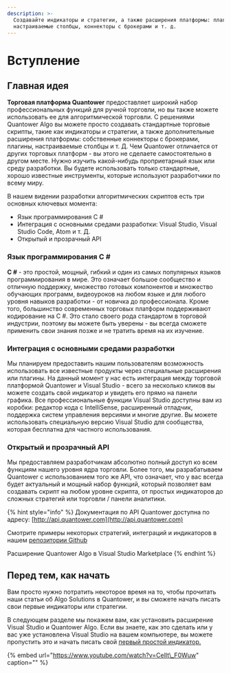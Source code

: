 ```yaml
---
description: >-
  Создавайте индикаторы и стратегии, а также расширения платформы: плагины,
  настраиваемые столбцы, коннекторы с брокерами и т. д.
---
```


# Вступление

## Главная идея

**Торговая платформа Quantower** предоставляет широкий набор профессиональных функций для ручной торговли, но вы также можете использовать ее для алгоритмической торговли. С решениями Quantower Algo вы можете просто создавать стандартные торговые скрипты, такие как индикаторы и стратегии, а также дополнительные расширения платформы: собственные коннекторы с брокерами, плагины, настраиваемые столбцы и т. Д. Чем Quantower отличается от других торговых платформ - вы этого не сделаете самостоятельно в другом месте. Нужно изучить какой-нибудь проприетарный язык или среду разработки. Вы будете использовать только стандартные, хорошо известные инструменты, которые используют разработчики по всему миру.

В нашем видении разработки алгоритмических скриптов есть три основных ключевых момента:

* Язык программирования C \#
* Интеграция с основными средами разработки: Visual Studio, Visual Studio Code, Atom и т. Д.
* Открытый и прозрачный API

### Язык программирования C \#

**C \#** - это простой, мощный, гибкий и один из самых популярных языков программирования в мире. Это означает большое сообщество и отличную поддержку, множество готовых компонентов и множество обучающих программ, видеоуроков на любом языке и для любого уровня навыков разработки - от новичка до профессионала. Кроме того, большинство современных торговых платформ поддерживают кодирование на C \#. Это стало своего рода стандартом в торговой индустрии, поэтому вы можете быть уверены - вы всегда сможете применить свои знания позже и не тратить время на их изучение.

### Интеграция с основными средами разработки

Мы планируем предоставить нашим пользователям возможность использовать все известные продукты через специальные расширения или плагины. На данный момент у нас есть интеграция между торговой платформой Quantower и Visual Studio - всего за несколько кликов вы можете создать свой индикатор и увидеть его прямо на панели графика. Все профессиональные функции Visual Studio доступны вам из коробки: редактор кода с IntelliSense, расширенный отладчик, поддержка систем управления версиями и многие другие. Вы можете использовать специальную версию Visual Studio для сообщества, которая бесплатна для частного использования.

### Открытый и прозрачный API

Мы предоставляем разработчикам абсолютно полный доступ ко всем функциям нашего уровня ядра торговли. Более того, мы разрабатываем Quantower с использованием того же API, что означает, что у вас всегда будет актуальный и мощный набор функций, который позволяет вам создавать скрипт на любом уровне скрипта, от простых индикаторов до сложных стратегий или торговли / панели аналитики.

{% hint style="info" %}
Документация по API Quantower доступна по адресу: [http://api.quantower.com](http://api.quantower.com)

Смотрите примеры некоторых стратегий, интеграций и индикаторов в нашем [репозитории Github](https://github.com/Quantower/Examples)

Расширение Quantower Algo в Visual Studio Marketplace
{% endhint %}

## Перед тем, как начать

Вам просто нужно потратить некоторое время на то, чтобы прочитать наши статьи об Algo Solutions в Quantower, и вы сможете начать писать свои первые индикаторы или стратегии.

В следующем разделе мы покажем вам, как установить расширение Visual Studio и Quantower Algo. Если вы знаете, как это сделать или у вас уже установлена ​​Visual Studio на вашем компьютере, вы можете пропустить это и начать писать свой [первый простой индикатор.](https://help.quantower.com/quantower-algo/simple-indicator)

{% embed url="https://www.youtube.com/watch?v=CelIt\_F0Wuw" caption="" %}

